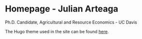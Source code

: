 # Homepage - Julian Arteaga 

Ph.D. Candidate, Agricultural and Resource Economics - UC Davis

The Hugo theme used in the site can be found [here](https://github.com/yangl1996/academimal).

